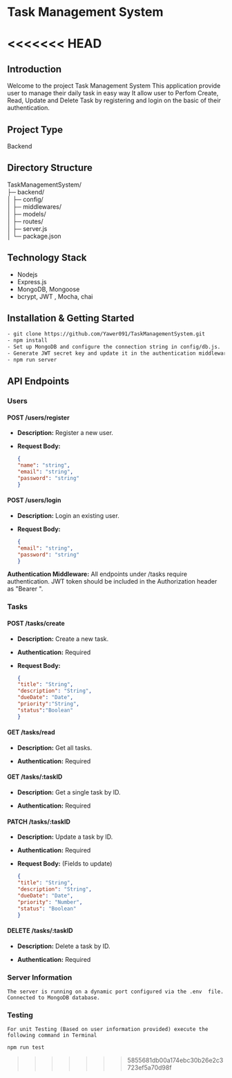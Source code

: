 # Task Management System
<<<<<<< HEAD
=======

## Introduction
  Welcome to the project Task Management System This application provide user to manage their daily task in easy way
  It allow user to Perfom Create, Read, Update and Delete Task by registering and login on the basic of their authentication.

## Project Type
   Backend

## Directory Structure
TaskManagementSystem/<br>
├─ backend/<br>
│  ├─ config/<br>
│  ├─ middlewares/<br>
│  ├─ models/<br>
│  ├─ routes/<br>
│  ├─ server.js<br>
│  └─ package.json<br>

## Technology Stack
- Nodejs
- Express.js
- MongoDB, Mongoose
- bcrypt, JWT , Mocha, chai

## Installation & Getting Started
```bash
- git clone https://github.com/Yawer091/TaskManagementSystem.git
- npm install
- Set up MongoDB and configure the connection string in config/db.js.
- Generate JWT secret key and update it in the authentication middleware (middleware/auth.middleware.js).
- npm run server
```
## API Endpoints

### Users

#### POST /users/register

- **Description:** Register a new user.

- **Request Body:**
    ```json
    {
    "name": "string",
    "email": "string",
    "password": "string"
    }

#### POST /users/login

- **Description:** Login an existing user.

- **Request Body:**
  ```json
  {
  "email": "string",
  "password": "string"
  }


**Authentication Middleware:** All endpoints under /tasks require authentication. JWT token should be included in the Authorization header as "Bearer ".

### Tasks

#### POST /tasks/create

- **Description:** Create a new task.

- **Authentication:** Required

- **Request Body:**
  ```json
  {
  "title": "String",
  "description": "String",
  "dueDate": "Date",
  "priority":"String",
  "status":"Boolean"
  }

#### GET /tasks/read

- **Description:** Get all tasks.

- **Authentication:** Required

#### GET /tasks/:taskID

- **Description:** Get a single task by ID.

- **Authentication:** Required

#### PATCH /tasks/:taskID

- **Description:** Update a task by ID.

- **Authentication:** Required

- **Request Body:** (Fields to update)
  ```json
  {
  "title": "String",
  "description": "String",
  "dueDate": "Date",
  "priority": "Number",
  "status": "Boolean"
  }

#### DELETE /tasks/:taskID

- **Description:** Delete a task by ID.

- **Authentication:** Required

### Server Information
    The server is running on a dynamic port configured via the .env  file.
    Connected to MongoDB database.

### Testing
    For unit Testing (Based on user information provided) execute the following command in Terminal
  
    npm run test
    
    

>>>>>>> 5855681db00a174ebc30b26e2c3723ef5a70d98f
